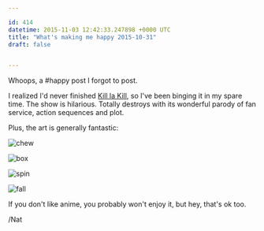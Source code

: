 ```yaml
---

id: 414
datetime: 2015-11-03 12:42:33.247898 +0000 UTC
title: "What's making me happy 2015-10-31"
draft: false


---
```


Whoops, a #happy post I forgot to post.

I realized I'd never finished [Kill la Kill](https://en.wikipedia.org/wiki/Kill_la_Kill), so I've been binging it in my spare time. The show is hilarious. Totally destroys with its wonderful parody of fan service, action sequences and plot.

Plus, the art is generally fantastic:

![chew](https://38.media.tumblr.com/4c14a965862d851bc3410da9b85e5427/tumblr_npgyeh0BTl1tyak95o1_500.gif)

![box](https://31.media.tumblr.com/3350fd2e494473adafe4d99b42428662/tumblr_njonv8KjCo1t5k044o1_500.gif)

![spin](https://38.media.tumblr.com/3a7094275d34d366bc88b1741325f218/tumblr_njkg6q31dr1qdpo2no1_500.gif)

![fall](https://38.media.tumblr.com/6253b40165f66b7c1e20c83c336ffa56/tumblr_nijeg9AV1C1rvb8cmo1_400.gif)

If you don't like anime, you probably won't enjoy it, but hey, that's ok too.

/Nat

